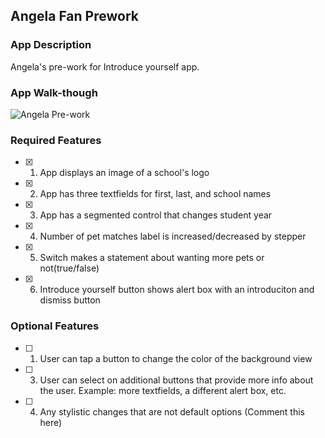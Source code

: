 ## Angela Fan Prework

### App Description

Angela's pre-work for Introduce yourself app. 

### App Walk-though
![Angela Pre-work](https://user-images.githubusercontent.com/44353878/211182107-f47a9b82-76fc-49f0-a2be-d402b2ae24ea.gif)


<!-- <img src="https://user-images.githubusercontent.com/44353878/211182085-bd0aa0b7-8a8c-4f00-9c18-5447e557133f.gif
" width=200><br> OR <img src="YOUR_GIF_PATH" width=200><br> -->


### Required Features

- [x] 1. App displays an image of a school's logo
- [x] 2. App has three textfields for first, last, and school names
- [x] 3. App has a segmented control that changes student year
- [x] 4. Number of pet matches label is increased/decreased by stepper
- [x] 5. Switch makes a statement about wanting more pets or not(true/false) 
- [x] 6. Introduce yourself button shows alert box with an introduciton and dismiss button

### Optional Features

- [ ] 1. User can tap a button to change the color of the background view
- [ ] 3. User can select on additional buttons that provide more info about the user. Example: more textfields, a different alert box, etc.
- [ ] 4. Any stylistic changes that are not default options (Comment this here)
